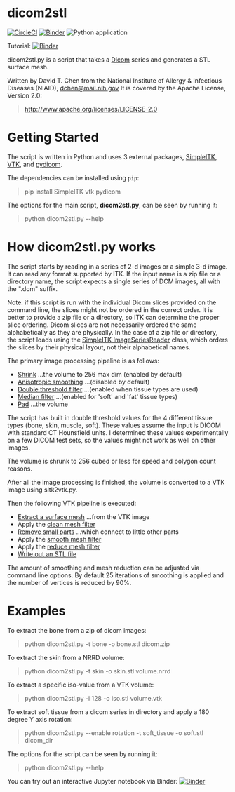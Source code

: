 dicom2stl
=========

[![CircleCI](https://circleci.com/gh/dave3d/dicom2stl.svg?style=svg)](https://circleci.com/gh/dave3d/dicom2stl)
[![Binder](https://mybinder.org/badge_logo.svg)](https://mybinder.org/v2/gh/dave3d/dicom2stl/main?filepath=examples%2FIsosurface.ipynb)
![Python application](https://github.com/dave3d/dicom2stl/workflows/Python%20application/badge.svg)

Tutorial: [![Binder](https://mybinder.org/badge_logo.svg)](https://mybinder.org/v2/gh/dave3d/dicom2stl/main?filepath=examples%2FTutorial.ipynb)

dicom2stl.py is a script that takes a [Dicom](https://www.dicomstandard.org/about/)
series and generates a STL surface mesh.

Written by David T. Chen from the National Institute of Allergy & Infectious Diseases (NIAID),
dchen@mail.nih.gov It is covered by the Apache License, Version 2.0:
> http://www.apache.org/licenses/LICENSE-2.0

Getting Started
===============
The script is written in Python and uses 3 external packages, [SimpleITK](https://simpleitk.readthedocs.io/en/master/), [VTK](https://vtk.org), and [pydicom](https://pydicom.github.io/).

The dependencies can be installed using `pip`:
> pip install SimpleITK vtk pydicom

The options for the main script, **dicom2stl.py**, can be seen by running it:
> python dicom2stl.py --help


How dicom2stl.py works
======================
The script starts by reading in a series of 2-d images or a simple 3-d image.
It can read any format supported by ITK.  If the input name is a zip file or
a directory name, the script expects a single series of DCM images, all with
the ".dcm" suffix.

Note: if this script is run with the individual Dicom slices provided on the
command line, the slices might not be ordered in the correct order.  It is
better to provide a zip file or a directory, so ITK can determine the proper
slice ordering.  Dicom slices are not necessarily ordered the same
alphabetically as they are physically.  In the case of a zip file or directory,
the script loads using the
[SimpleITK ImageSeriesReader](https://simpleitk.readthedocs.io/en/master/Examples/DicomSeriesReader/Documentation.html)
class, which orders the slices by their physical layout, not their alphabetical
names.

The primary image processing pipeline is as follows:
* [Shrink](https://itk.org/SimpleITKDoxygen/html/classitk_1_1simple_1_1ShrinkImageFilter.html)
...the volume to 256 max dim (enabled by default)
* [Anisotropic smoothing](https://itk.org/SimpleITKDoxygen/html/classitk_1_1simple_1_1CurvatureAnisotropicDiffusionImageFilter.html)
...(disabled by default)
* [Double threshold filter](https://itk.org/SimpleITKDoxygen/html/classitk_1_1simple_1_1DoubleThresholdImageFilter.html)
...(enabled when tissue types are used)
* [Median filter](https://itk.org/SimpleITKDoxygen/html/classitk_1_1simple_1_1MedianImageFilter.html)
...(enabled for 'soft' and 'fat' tissue types)
* [Pad](https://itk.org/SimpleITKDoxygen/html/classitk_1_1simple_1_1ConstantPadImageFilter.html)
...the volume

The script has built in double threshold values for the 4 different tissue
types (bone, skin, muscle, soft).  These values assume the input is DICOM with
standard CT Hounsfield units.  I determined these values experimentally on a
few DICOM test sets, so the values might not work as well on other images.

The volume is shrunk to 256 cubed or less for speed and polygon count reasons.

After all the image processing is finished, the volume is converted to a VTK
image using sitk2vtk.py.

Then the following VTK pipeline is executed:
* [Extract a surface mesh](https://vtk.org/doc/nightly/html/classvtkContourFilter.html)
...from the VTK image
* Apply the [clean mesh filter](https://vtk.org/doc/nightly/html/classvtkCleanPolyData.html)
* [Remove small parts](https://vtk.org/doc/nightly/html/classvtkPolyDataConnectivityFilter.html)
...which connect to little other parts
* Apply the [smooth mesh filter](https://vtk.org/doc/nightly/html/classvtkSmoothPolyDataFilter.html)
* Apply the [reduce mesh filter](https://vtk.org/doc/nightly/html/classvtkQuadricDecimation.html)
* [Write out an STL file](https://vtk.org/doc/nightly/html/classvtkSTLWriter.html)

The amount of smoothing and mesh reduction can be adjusted via command line
options.  By default 25 iterations of smoothing is applied and the number of
vertices is reduced by 90%.


Examples
========

To extract the bone from a zip of dicom images:
> python dicom2stl.py -t bone -o bone.stl dicom.zip

To extract the skin from a NRRD volume:
> python dicom2stl.py -t skin -o skin.stl volume.nrrd

To extract a specific iso-value from a VTK volume:
> python dicom2stl.py -i 128 -o iso.stl volume.vtk

To extract soft tissue from a dicom series in directory and
apply a 180 degree Y axis rotation:
> python dicom2stl.py --enable rotation -t soft_tissue -o soft.stl dicom_dir

The options for the script can be seen by running it:
> python dicom2stl.py --help

You can try out an interactive Jupyter notebook via Binder:
[![Binder](https://mybinder.org/badge_logo.svg)](https://mybinder.org/v2/gh/dave3d/dicom2stl/main?filepath=examples%2FIsosurface.ipynb)
